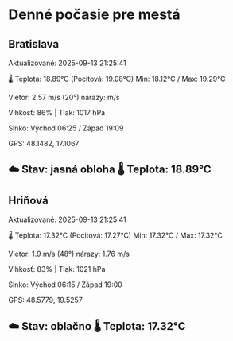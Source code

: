 ﻿# Denné počasie pre mestá

## Bratislava
Aktualizované: 2025-09-13 21:25:41

🌡️ Teplota: 18.89°C 
(Pocitová: 19.08°C)
Min: 18.12°C / Max: 19.29°C

Vietor: 2.57 m/s    (20°) 
nárazy:  m/s

Vlhkosť: 86% | Tlak: 1017 hPa

Slnko: Východ 06:25 / Západ 19:09

GPS: 48.1482, 17.1067

☁️ Stav: jasná obloha        🌡️ Teplota: 18.89°C
---

## Hriňová
Aktualizované: 2025-09-13 21:25:41

🌡️ Teplota: 17.32°C 
(Pocitová: 17.27°C)
Min: 17.32°C / Max: 17.32°C

Vietor: 1.9 m/s (48°)
nárazy: 1.76 m/s

Vlhkosť: 83% | Tlak: 1021 hPa

Slnko: Východ 06:15 / Západ 19:00

GPS: 48.5779, 19.5257

☁️ Stav: oblačno        🌡️ Teplota: 17.32°C
---
